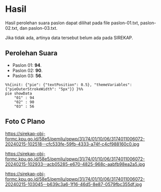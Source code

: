 # Hasil

Hasil perolehan suara paslon dapat dilihat pada file paslon-01.txt, paslon-02.txt, dan paslon-03.txt.

Jika tidak ada, artinya data tersebut belum ada pada SIREKAP.

## Perolehan Suara

 * Paslon 01: **94**.
 * Paslon 02: **90**.
 * Paslon 03: **56**.

```mermaid
%%{init: {"pie": {"textPosition": 0.5}, "themeVariables": {"pieOuterStrokeWidth": "5px"}} }%%
pie showData
    "01" : 94
    "02" : 90
    "03" : 56
```
## Foto C Plano

https://sirekap-obj-formc.kpu.go.id/58e5/pemilu/ppwp/31/74/01/10/06/3174011006072-20240215-102518--cfc533fe-59fb-4333-a74f-c4cf988160c0.jpg

https://sirekap-obj-formc.kpu.go.id/58e5/pemilu/ppwp/31/74/01/10/06/3174011006072-20240215-102933--acb05285-e670-4825-968c-aabfb98ea2a5.jpg

https://sirekap-obj-formc.kpu.go.id/58e5/pemilu/ppwp/31/74/01/10/06/3174011006072-20240215-103045--b639c3a6-1f16-46d5-8e87-0579fbc355df.jpg
